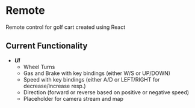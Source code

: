 # Remote
Remote control for golf cart created using React
## Current Functionality
- ***UI***
	- Wheel Turns
	- Gas and Brake with key bindings (either W/S or UP/DOWN)
	- Speed with key bindings (either A/D or LEFT/RIGHT for decrease/increase resp.)
	- Direction (forward or reverse based on positive or negative speed)
	- Placeholder for camera stream and  map
